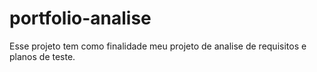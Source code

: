 # portfolio-analise
Esse projeto tem como finalidade meu projeto de analise de requisitos e planos de teste.
